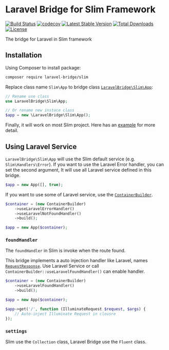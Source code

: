 # Laravel Bridge for Slim Framework

[![Build Status](https://travis-ci.com/laravel-bridge/slim.svg?branch=master)](https://travis-ci.com/laravel-bridge/slim)
[![codecov](https://codecov.io/gh/laravel-bridge/slim/branch/master/graph/badge.svg)](https://codecov.io/gh/laravel-bridge/slim)
[![Latest Stable Version](https://poser.pugx.org/laravel-bridge/slim/v/stable)](https://packagist.org/packages/laravel-bridge/slim)
[![Total Downloads](https://poser.pugx.org/laravel-bridge/slim/downloads)](https://packagist.org/packages/laravel-bridge/slim)
[![License](https://poser.pugx.org/laravel-bridge/slim/license)](https://packagist.org/packages/laravel-bridge/slim)

The bridge for Laravel in Slim framework

## Installation

Using Composer to install package:

```bash
composer require laravel-bridge/slim
```

Replace class name `Slim\App` to bridge class [`LaravelBridge\Slim\App`](/src/App.php):

```php
// Rename use class
use LaravelBridge\Slim\App;

// Or rename new instace class
$app = new \LaravelBridge\Slim\App();
```

Finally, it will work on most Slim project. Here has an [example](https://github.com/laravel-bridge/slim-example/tree/using-laravel-bridge) for more detail.

## Using Laravel Service

`LaravelBridge\Slim\App` will use the Slim default service (e.g. `Slim\Handlers\Error`). If you want to use the Laravel Error handler, you can set the second argument, It will use all Laravel service defined in this bridge.

```php
$app = new App([], true);
```

If you want to use some of Laravel service, use the [`ContainerBuilder`](/src/ContainerBuilder.php).

```php
$container = (new ContainerBuilder)
    ->useLaravelErrorHandler()
    ->useLaravelNotFoundHandler()
    ->build();

$app = new App($container);
```

### `foundHandler`

The `foundHandler` in Slim is invoke when the route found.

This bridge implements a auto injection handler like Laravel, names [`RequestResponse`](/src/Handlers/Strategies/RequestResponse.php). Use Laravel Service or call `ContainerBuilder::useLaravelFoundHandler()` can enable handler.

```php
$container = (new ContainerBuilder)
    ->useLaravelFoundHandler()
    ->build();

$app = new App($container);

$app->get('/', function (IlluminateRequest $request, $args) {
    // Auto-inject Illuminate Request in clousre
});
```

### `settings`

Slim use the `Collection` class, Laravel Bridge use the `Fluent` class.
